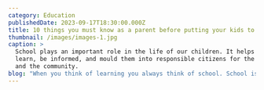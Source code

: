 ```yaml
---
category: Education
publishedDate: 2023-09-17T18:30:00.000Z
title: 10 things you must know as a parent before putting your kids to school
thumbnail: /images/images-1.jpg
caption: >
  School plays an important role in the life of our children. It helps them to
  learn, be informed, and mould them into responsible citizens for the country
  and the community.
blog: "When you think of learning you always think of school. School is definitely one of the most important stages in the life of an individual. School plays an important role in the life of our children. It helps them to learn, be informed, and mould them into responsible citizens for the country and the community. It is only at school where your child is taught discipline, teamwork, intelligence, confidence, and other essential skills that will boost their personality and help in their development.\n\n\nWe are now living the age of revolution and transformation where everything seems to be changing just like the speed of light. Living in a metropolitan city like Bangalore. You may have several schools out there but your child deserves to be only in the\_[best school](https://web.archive.org/web/20230208042440/https://glentreeacademy.com/glentree-sarajapura/)\_in the city. With several options and several boards of education, as a parent with a new- schooler it is highly imperative for you to find a good\_ school in Bangalore where your child will have the greatest learning experience.\n\n“Learning is not attained by chance, it must be sought for with ardor and attended to with diligence.”\n\nAs a parent it is highly important for you to choose the best for your child. You might be wondering how you could choose the best school for your child? Well we’ve got you covered !\n\nHere are 10 important things for you to know before your child joins a school.\n\nBefore we jump into finding out what are the important things, there are a few things that you must remember on your hunt to the\_[best school\_](https://web.archive.org/web/20230208042440/https://glentreeacademy.com/about/)in silicon city.\n\n– Do not say ‘yes’ to the first school you. There are several schools out here in the city, you have a lot of options to pick the\_[best school](https://web.archive.org/web/20230208042440/https://glentreeacademy.com/about/)\_for your kids.\n\n– Do not be flattered by the amenities the school provides for the students. There are several schools who have absolutely unnecessary facilities which serve no productive purpose for your children and they end up being only a cash grab.\n\n– While you pick a school be sure to assess the factor of comfort and safety for your kids, irrespective of the gender of your child.\n\n– Always pick a school that has been affiliated to a particular Board of Education like\_[CBSE](https://web.archive.org/web/20230208042440/https://glentreeacademy.com/about/), IGCSE,IB,ICSE or any other national, international, or state level boards.\n\nNow that we have covered the core factors, let us find out the ten important things you as a parent must know before putting your child into a school.\n\n1. On your hunt for schools, the first important thing a parent must ensure is that you must always choose a school that is within your reach. You must choose a school that is close to either your home or from the place of your work. Choosing a school close to your home or work, could be\_ of the greatest benefit. In choosing a school that is far away from home your kid might lose out on his or her sleep and might get cranky and worn out before they reach home, the city’s traffic adds to this. Kids are always kids, and they can get annoyed easily or even get cranky out of the blue. Hence it is highly important for you to choose a school that is closer to you and your child.\n\n2. It is often difficult to judge a school based on its reputation. There are several factors that have to be looked into before ideally fixing an idea about a school. Reputation is not the only factor, but one among the many factors that a parent must look into before putting their kids in school.\_\n   But how will you judge the reputation of a school?\_\n   Well, you might ask your family, friends, or parents who have their children studying in a particular school about the reputation of the school.\n\n   Asking opinions or recommendations from the people you trust is just one way to understand the working of the particular school. Most of these opinions can be one-sided or even biased at times.\_\n   I have outlined a few questions for you to judge and have a clear idea on the reputation of the school, here they are;\_\n\n   Is the school affiliated or registered. to any board of education\_\n   Do the children in that particular school have a positive experience in every grade?\_\n   What do the parents think the child likes the most about the school?\_\n   What are the things the child in the school hates the most?\_\n   Ask the parents of the particular school if the school is transparent and open in their communication and decision making process.\_\n   The fee structure of the school.\_\n   The different yet useful extracurricular activities the school offers to the kids.\_\n   Do they have equal curricular activities to help aid the growth of the kids.\_\n   Does the school also have scholarship programs to help assist your child?\_\n   Does the school have any exchange programs or international and national level workshops that give your child a global experience.\_\n\n   Only after you get answers to all your questions, you can understand the school’s standing in society.\_\n\n3. Parents definitely choose a school that has a good combination of curricular and extracurricular activities but the most important point to keep in mind is that parents must ensure that the classrooms, restrooms, sick bay and other areas in fact the entire campus must be maintained in a clean and hygienic manner. There must good toilet facilities and the campus must be spick and span. Not only kids, but even children who are older can catch infections or diseases very quickly when entering a new environment. However too much of anything is bad right? The school must also not over-sanitize the place because it can lead to respiratory infections for the kids. As a parent you must ensure if the classrooms are spacious and well ventilated allowing cross and direct ventilation. You must also find out if the washrooms of both the girls and the boys are well-maintained with adequate water supply and other sanitization facilities.\_ If your child is moving from preschool to grade school you must also find out if the school has any maids or assistants to help your kids to use the washroom at uncertain times.\_\n\n4. The\_[environment](https://web.archive.org/web/20230208042440/https://glentreeacademy.com/facilities/)\_of the school is very important from the perspective of the child’s growth. Only in the right environment will the student flourish and develop in all aspects. I’m outlining a few pointers that parents must\_ check in a school, before enrolling your child in it and they are:\_\n   -Is the campus out of date? Have they evolved according to the current trends.\_\n   -Are the teachers really making use of the school resources to teach the kids?\_\n   – Are the facilities in the school being used to its extent? Or is it just built to derive money from you?\_\n   -Does the school use new methods of teaching to provide new ways of enriching student’s knowledge?\_\n\n   If you’ve found satisfactory answers to all the questions, you’re good to go !\_\n\n5. Most of the issues in our country related to education arise because of this factor ‘Student-Teacher Ratio”. The proportion between students and teachers has been an increasing issue. The constant conflict between a lesser number of students and more teachers versus a class of large students with just a teacher. Indian education system is known for having an auditorium of overflowing students facing one single teacher. With this method the students may pass the grade examinations and move on but they will never use the concepts of study in their education. This problem must be solved at a very young age.\n\n   Therefore, parents must choose a school that has an equal or even a decent proportion of students and parents. The class must not be jam packed with students because the teacher would be unable to pay close attention to the students. The 1:8 teacher to student ratio is ideal, but anything more than 1:15 for majority of class hours means that your child won’t probably be encouraged to explore and learn or get concepts patiently explained. Parents, you have to be really wise and it is advisable to pick a school that has a class strength of less than 25 for the primary grades, as the foundation years play a big role in the physical, mental, and spiritual aspects of our children.\n6. Yes, you have to pay close attention to the teaching and learning methodologies followed by a school. There are several approaches that a school follows to teach their students. Schools can use only one specific approach or use a combination of various approaches, however the latter one is highly prevalent in the schools of the city. You must try to pick a school that has its\_\_[own curriculum](https://web.archive.org/web/20230208042440/https://glentreeacademy.com/curriculum/)\_so that it shows that the school has undertaken a lot of background research and this has helped the school to such an extent that they can even formulate their own curriculum framework for all grades from K-12. You can also find out the different teaching methods just to make sure that it matches your child’s thoughts and desires.\n7. Just like the facilities of the school is important, the timings and school calendar is equally important. Every parent must ensure that their child has adequate time between school, play and their rest. There are several schools in the city that provide day-boarding and weekly boarding facilities since your child cannot stay around you all the time. It is the task of the parents to enroll their child in a school that is compatible for your child and the school calendar is flexible and not pressurizing on your little one.\n8. Apart from the physical and tangible things on the campus. The parents must note if the students are treated in a friendly and approachable manner. This will not only make the child interested in the class, it will increase the student’s love towards learning and automatically increase their attention span. As a parent you must also make sure that the school is transparent, accountable and responsible in all its decisions and the other works. It must not perform in such a way that it hurts the goodwill of the students and parents.\n\n\n9. These two words ‘safety’ and ‘security’ are not just merely put on paper. The prime feature to look out in a school is the safety and security prevailing in the campus until they reach their safe abodes. In a city like Bangalore, things happen in the blink of an eye and parents are concerned about the safety of their kids other than anything else.\_\n   Parents run down through the questions below and you can find out if your school of choice is a safe place for your kid or no, they are:\n\n   -If the school is located in a good atmosphere.\_\n   -If the school has good medical facilities on and off campus, especially for students who prefer boarding.\_\n   -If the infrastructure and architecture of the school is student friendly and safe.\_\n   -If only the registered parents and guardians can enter the school premises.\_\n   -In case of emergencies find out how the school will pass over the information from the students to the parents or the local guardians.\_\n   -If the school would take into consideration special allergies or other conditions of your child.\_\n\n10. There are several topics like mental health, depression, anxiety, pressure, stress and other similar topics like this are often considered to be taboo and not discussed in open forums. Hence it is the duty of the school to remove the negative stigma around these topics and groom the students in such a way that they are completely optimistic and have courage stronger than any challenges they will ever face. For higher grades, the schools must also have regular counselling programs that enables them to choose their field of study for their future. The counselling programs must address issues of their careers as well as their overall health and wellness.\n\n    Parents, now that I have outlined all the important factors you must know before enrolling your child for school. It is time that you take a wise decision and create a secure future for your beloved ones.\n\n    Have any questions? Leave them down in the comment below, we’re more than happy to help you !\n\n\n    Happy Schooling !\n"
---
```


